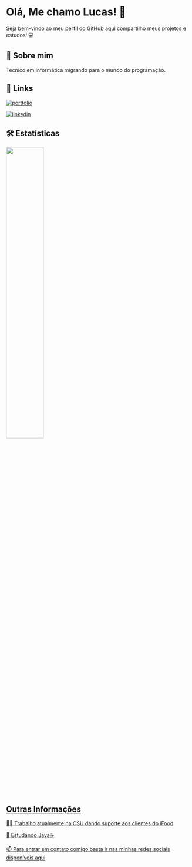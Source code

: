 # Olá, Me chamo Lucas! 🤙
Seja bem-vindo ao meu perfil do GitHub aqui compartilho meus projetos e estudos! 💻

## 🚀 Sobre mim
Técnico em informática migrando para o mundo do programação.


## 🔗 Links
[![portfolio](https://img.shields.io/badge/my_portfolio-000?style=for-the-badge&logo=ko-fi&logoColor=white)](https://lucasbarros.dev)

[![linkedin](https://img.shields.io/badge/linkedin-0A66C2?style=for-the-badge&logo=linkedin&logoColor=white)](https://www.linkedin.com/in/barroslucasz)

## 🛠 Estatísticas

<div align="left">
  <a href="https://github.com/barroslucasz">
  <img width="45%" src="https://github-readme-stats.vercel.app/api/top-langs/?username=barroslucasz&layout=compact&langs_count=7&theme=dark"/>
</div>
    
## Outras Informações
👩‍💻 Trabalho atualmente na CSU dando suporte aos clientes do iFood

🧠 Estudando Java☕

📫 Para entrar em contato comigo basta ir nas minhas redes sociais disponíveis aqui
